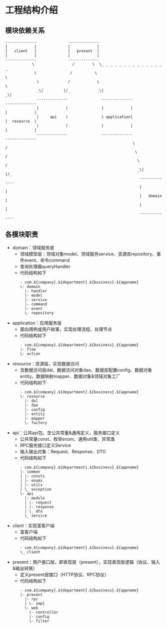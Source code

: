 # 工程结构介绍

## 模块依赖关系

    --------------              --------------
    |            |              |            |
    |   client   |              |   present  |
    |            |              |            |
    --------------              --------------
                \                 /        \  \_ _ _ _ _ _ _ _ _ _ _ _ _ _ _
                 \               /          \                               \
                  \             /            \                               \
                  _\|         |/_            _\|                             _\|
                  --------------               --------------                    --------------
                  |            |               |            |                    |            |
                  |     api    |               | application|                    |  resource  |
                  |            |               |            |                    |            |
                  --------------               --------------                    --------------
                                                             \                  /
                                                              \                /
                                                               \              /
                                                               _\|          |/_
                                                                --------------
                                                                |            |
                                                                |   domain   |
                                                                |            |
                                                                --------------

## 各模块职责

- domain：领域服务层
    - 领域模型层：领域对象model、领域服务service、资源库repository、事件event、命令command
    - 查询处理器queryHandler
    - 代码结构如下
        ```
        - com.${company}.${department}.${business}.${appname}
        \- domain
          |- handler
          |- model
          |- service
          |- command
          |- event
          \- repository
        ```
- application：应用服务层
    - 面向用例或用户故事，实现处理流程、处理节点
    - 代码结构如下
        ```
        - com.${company}.${department}.${business}.${appname}
        |- flow
        \- action
        ```
- resource：资源层，实现数据访问
    - 含数据访问层dal、数据访问对象dao、数据库配置config、数据对象entity、数据映射mapper、数据对象&领域对象工厂
    - 代码结构如下
        ```
        - com.${company}.${department}.${business}.${appname}
        \- resource
          |- dal
          |- dao
          |- config
          |- entity
          |- mapper
          \- factory
        ```
- api：公共api包，含公共常量&通用定义，服务接口定义
    - 公共常量const、枚举enum、通用util类、异常类
    - RPC服务接口定义Service
    - 输入输出对象：Request、Response、DTO
    - 代码结构如下
        ```
        - com.${company}.${department}.${business}.${appname}
        |- common
        | |- consts
        | |- enums
        | |- utils
        | \_ exception
        \- api
          |- module
          | |- request
          | |- response
          | \_ dto
          \_ service
        ```
- client：实现富客户端
    - 富客户端
    - 代码结构如下
        ```
        - com.${company}.${department}.${business}.${appname}
        \_ client
        ```
- present：用户接口层，即表现层（present），实现表现层逻辑（协议、输入&输出转换）
    - 定义present层接口（HTTP协议、RPC协议）
    - 代码结构如下
        ```
        - com.${company}.${department}.${business}.${appname}
        |- present
          |- rpc
          | \- impl
          \- web
            |- controller
            |- config
            \- filter
        ```
